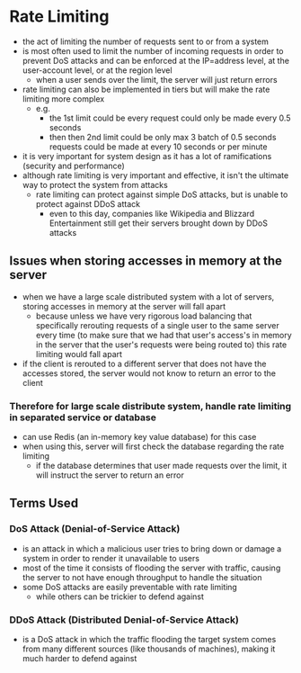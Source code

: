 # Rate Limiting
- the act of limiting the number of requests sent to or from a system
- is most often used to limit the number of incoming requests in order to prevent DoS attacks and can be enforced at the IP=address level, at the user-account level, or at the region level
  - when a user sends over the limit, the server will just return errors
- rate limiting can also be implemented in tiers but will make the rate limiting more complex
  - e.g.
    - the 1st limit could be every request could only be made every 0.5 seconds
    - then then 2nd limit could be only max 3 batch of 0.5 seconds requests could be made at every 10 seconds or per minute
- it is very important for system design as it has a lot of ramifications (security and performance)
- although rate limiting is very important and effective, it isn't the ultimate way to protect the system from attacks
  - rate limiting can protect against simple DoS attacks, but is unable to protect against DDoS attack
    - even to this day, companies like Wikipedia and Blizzard Entertainment still get their servers brought down by DDoS attacks
## Issues when storing accesses in memory at the server
- when we have a large scale distributed system with a lot of servers, storing accesses in memory at the server will fall apart
  - because unless we have very rigorous load balancing that specifically rerouting requests of a single user to the same server every time (to make sure that we had that user's access's in memory in the server that the user's requests were being routed to) this rate limiting would fall apart
- if the client is rerouted to a different server that does not have the accesses stored, the server would not know to return an error to the client
### Therefore for large scale distribute system, handle rate limiting in separated service or database
- can use Redis (an in-memory key value database) for this case
- when using this, server will first check the database regarding the rate limiting
  - if the database determines that user made requests over the limit, it will instruct the server to return an error
## Terms Used
### DoS Attack (Denial-of-Service Attack)
- is an attack in which a malicious user tries to bring down or damage a system in order to render it unavailable to users
- most of the time it consists of flooding the server with traffic, causing the server to not have enough throughput to handle the situation
- some DoS attacks are easily preventable with rate limiting
  - while others can be trickier to defend against
### DDoS Attack (Distributed Denial-of-Service Attack)
- is a DoS attack in which the traffic flooding the target system comes from many different sources (like thousands of machines), making it much harder to defend against
